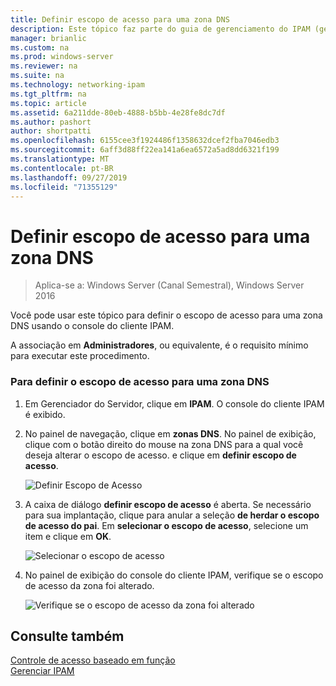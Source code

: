 ```yaml
---
title: Definir escopo de acesso para uma zona DNS
description: Este tópico faz parte do guia de gerenciamento do IPAM (gerenciamento de endereços IP) no Windows Server 2016.
manager: brianlic
ms.custom: na
ms.prod: windows-server
ms.reviewer: na
ms.suite: na
ms.technology: networking-ipam
ms.tgt_pltfrm: na
ms.topic: article
ms.assetid: 6a211dde-80eb-4888-b5bb-4e28fe8dc7df
ms.author: pashort
author: shortpatti
ms.openlocfilehash: 6155cee3f1924486f1358632dcef2fba7046edb3
ms.sourcegitcommit: 6aff3d88ff22ea141a6ea6572a5ad8dd6321f199
ms.translationtype: MT
ms.contentlocale: pt-BR
ms.lasthandoff: 09/27/2019
ms.locfileid: "71355129"
---
```

# <a name="set-access-scope-for-a-dns-zone"></a>Definir escopo de acesso para uma zona DNS

>Aplica-se a: Windows Server (Canal Semestral), Windows Server 2016

Você pode usar este tópico para definir o escopo de acesso para uma zona DNS usando o console do cliente IPAM.  
  
A associação em **Administradores**, ou equivalente, é o requisito mínimo para executar este procedimento.  
  
### <a name="to-set-the-access-scope-for-a-dns-zone"></a>Para definir o escopo de acesso para uma zona DNS  
  
1.  Em Gerenciador do Servidor, clique em **IPAM**. O console do cliente IPAM é exibido.  
  
2.  No painel de navegação, clique em **zonas DNS**. No painel de exibição, clique com o botão direito do mouse na zona DNS para a qual você deseja alterar o escopo de acesso. e clique em **definir escopo de acesso**.  
  
    ![Definir Escopo de Acesso](../../media/Set-Access-Scope-for-a-DNS-Zone/ipam_SetAccessScopeOfZone_02.jpg)  
  
3.  A caixa de diálogo **definir escopo de acesso** é aberta. Se necessário para sua implantação, clique para anular a seleção **de herdar o escopo de acesso do pai**. Em **selecionar o escopo de acesso**, selecione um item e clique em **OK**.  
  
    ![Selecionar o escopo de acesso](../../media/Set-Access-Scope-for-a-DNS-Zone/ipam_SetAccessScopeOfZone_03.jpg)  
  
4.  No painel de exibição do console do cliente IPAM, verifique se o escopo de acesso da zona foi alterado.  
  
    ![Verifique se o escopo de acesso da zona foi alterado](../../media/Set-Access-Scope-for-a-DNS-Zone/ipam_SetAccessScopeOfZone_04.jpg)  
  
## <a name="see-also"></a>Consulte também  
[Controle de acesso baseado em função](Role-based-Access-Control.md)  
[Gerenciar IPAM](Manage-IPAM.md)  
  


